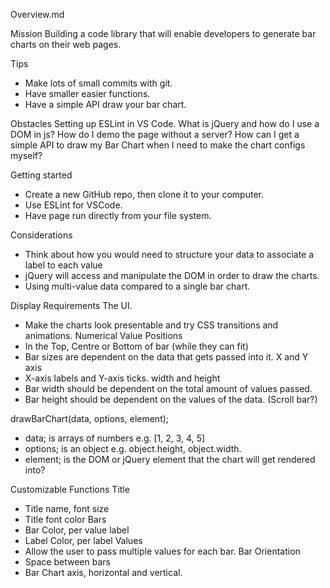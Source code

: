 Overview.md

Mission
Building a code library that will enable developers to generate bar charts on their web pages.

Tips
* Make lots of small commits with git.
* Have smaller easier functions.
* Have a simple API draw your bar chart.

Obstacles
Setting up ESLint in VS Code.
What is jQuery and how do I use a DOM in js?
How do I demo the page without a server?
How can I get a simple API to draw my Bar Chart when I need to make the chart configs myself?

Getting started
* Create a new GitHub repo, then clone it to your computer.
* Use ESLint for VSCode.
* Have page run directly from your file system. 

Considerations
* Think about how you would need to structure your data to associate a label to each value
* jQuery will access and manipulate the DOM in order to draw the charts.
* Using multi-value data compared to a single bar chart.


Display Requirements
The UI. 
* Make the charts look presentable and try CSS transitions and animations.
Numerical Value Positions
* In the Top, Centre or Bottom of bar (while they can fit)
* Bar sizes are dependent on the data that gets passed into it.
X and Y axis
* X-axis labels and Y-axis ticks.
width and height
* Bar width should be dependent on the total amount of values passed.
* Bar height should be dependent on the values of the data.
  (Scroll bar?)

drawBarChart(data, options, element);
* data; is arrays of numbers e.g. [1, 2, 3, 4, 5]
* options; is an object e.g. object.height, object.width.
* element; is the DOM or jQuery element that the chart will get rendered into?

Customizable Functions
Title
* Title name, font size
* Title font color
Bars
* Bar Color, per value label
* Label Color, per label
Values
* Allow the user to pass multiple values for each bar.
Bar Orientation
* Space between bars
* Bar Chart axis, horizontal and vertical.